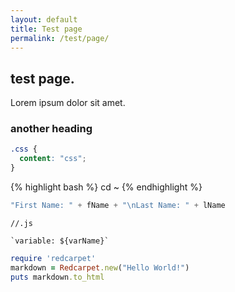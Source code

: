 ```yaml
---
layout: default
title: Test page
permalink: /test/page/
---
```

## test page.

Lorem ipsum dolor sit amet.

### another heading

```css
.css {
  content: "css";
}
```

{% highlight bash %}
cd ~
{% endhighlight %}

```js
"First Name: " + fName + "\nLast Name: " + lName
```

<pre>
<code class="language-js hljs">//.js

`variable: ${varName}`
</code></pre>


```ruby
require 'redcarpet'
markdown = Redcarpet.new("Hello World!")
puts markdown.to_html
```
